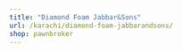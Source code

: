```yaml
---
title: "Diamond Foam Jabbar&Sons"
url: /karachi/diamond-foam-jabbarandsons/
shop: pawnbroker
---
```

